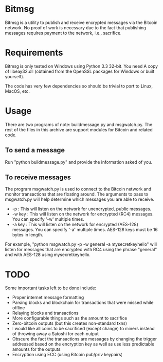 Bitmsg
======

Bitmsg is a utility to publish and receive encrypted messages via the Bitcoin
network. No proof of work is necessary due to the fact that publishing messages
requires payment to the network, i.e., sacrifice.

Requirements
============

Bitmsg is only tested on Windows using Python 3.3 32-bit. You need A copy of
libeay32.dll (obtained from the OpenSSL packages for Windows or built
yourself).

The code has very few dependencies so should be trivial to port to Linux,
MacOS, etc.

Usage
=====

There are two programs of note: buildmessage.py and msgwatch.py.  The rest of
the files in this archive are support modules for Bitcoin and related code.

To send a message
-----------------

Run "python buildmessage.py" and provide the information asked of you.

To receive messages
-------------------

The program msgwatch.py is used to connect to the Bitcoin network and monitor
transactions that are floating around.  The arguments to pass to msgwatch.py
will help determine which messages you are able to receive.

* -p : This will listen on the network for unencrypted, public messages.
* -w key : This will listen on the network for encrypted (RC4) messages. You can specify '-w' multiple times.
* -a key : This will listen on the network for encrypted (AES-128) messages. You can specify '-a' multiple times. AES-128 keys must be 16 bytes in length.

For example, "python msgwatch.py -p -w general -a mysecretkeyhello" will listen for messages that
are encrypted with RC4 using the phrase "general" and with AES-128 using mysecretkeyhello.

TODO
====

Some important tasks left to be done include:

* Proper internet message formatting
* Parsing blocks and blockchain for transactions that were missed while offline
* Relaying blocks and transactions
* More configurable things such as the amount to sacrifice
* Zero-bitcoin outputs (but this creates non-standard txns)
* I would like all coins to be sacrificed (except change) to miners instead of throwing away a Satoshi for each output
* Obscure the fact the transactions are messages by changing the trigger addressed based on the encryption key as well as use less predictable amounts for the outputs
* Encryption using ECC (using Bitcoin pub/priv keypairs)
